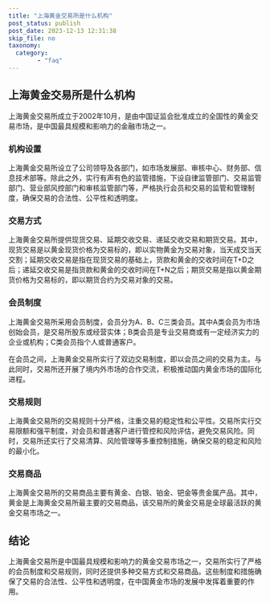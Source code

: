 ```yaml
---
title: "上海黄金交易所是什么机构"
post_status: publish
post_date: 2023-12-13 12:31:38
skip_file: no
taxonomy:
  category:
        - "faq"
---
```


## 上海黄金交易所是什么机构

上海黄金交易所成立于2002年10月，是由中国证监会批准成立的全国性的黄金交易市场，是中国最具规模和影响力的金融市场之一。

### 机构设置

上海黄金交易所设立了公司领导及各部门，如市场发展部、审核中心、财务部、信息技术部等。除此之外，实行有声有色的监管措施，下设自律监管部门、交易监管部门、营业部风控部门和审核监管部门等，严格执行会员和交易的监管和管理制度，确保交易的合法性、公平性和透明度。

### 交易方式

上海黄金交易所提供现货交易、延期交收交易、递延交收交易和期货交易。其中，现货交易是以黄金现货价格为交易标的，即以实物黄金为交易对象，当天成交当天交割；延期交收交易是指在现货交易的基础上，货款和黄金的交收时间在T+D之后；递延交收交易是指货款和黄金的交收时间在T+N之后；期货交易是指以黄金期货价格为交易标的，即以期货合约为交易对象的交易。

### 会员制度

上海黄金交易所采用会员制度，会员分为A、B、C三类会员。其中A类会员为市场创始会员，是交易所股东或经营实体；B类会员是专业交易商或有一定经济实力的企业或机构；C类会员指个人或普通客户。

在会员之间，上海黄金交易所实行了双边交易制度，即以会员之间的交易为主。与此同时，交易所还开展了境内外市场的合作交流，积极推动国内黄金市场的国际化进程。

### 交易规则

上海黄金交易所的交易规则十分严格，注重交易的稳定性和公平性。交易所实行交易限额和强平制度，对会员和普通客户进行管控和风险评估，避免交易风险。同时，交易所还实行了交易清算、风险管理等多重控制措施，确保交易的稳定和风险的最小化。

### 交易商品

上海黄金交易所的交易商品主要有黄金、白银、铂金、钯金等贵金属产品。其中，黄金是上海黄金交易所最主要的交易商品，该交易所的黄金交易是全球最活跃的黄金交易市场之一。

## 结论

上海黄金交易所是中国最具规模和影响力的黄金交易市场之一，交易所实行了严格的会员制度和交易规则，同时还提供多种交易方式和交易商品。这些制度和措施确保了交易的合法性、公平性和透明度，在中国黄金市场的发展中发挥着重要的作用。
